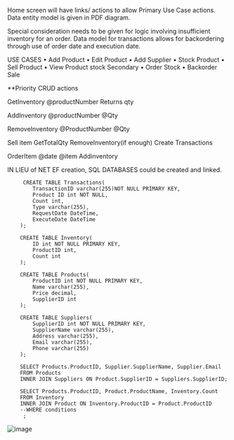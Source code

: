 Home screen will have links/ actions to allow Primary Use Case actions.
Data entity model is given in PDF diagram.

Special consideration needs to be given for logic involving insufficient inventory for an order. Data model for transactions allows for backordering
through use of order date and execution date.

USE CASES
•	Add Product
•	Edit Product
•	Add Supplier
•	Stock Product
•	Sell Product
•	View Product stock
Secondary
•	Order Stock
•	Backorder Sale

**Priority CRUD actions

GetInventory
	@productNumber
	Returns qty

AddInventory 
	@productNumber
	@Qty

RemoveInventory
	@ProductNumber
	@Qty

Sell item
	GetTotalQty
	RemoveInventory(if enough)
	Create Transactions

OrderItem
	@date
	@item
	Addinventory
 
 IN LIEU of NET EF creation, SQL DATABASES could be created and linked.
		
		 CREATE TABLE Transactions(
			TransactionID varchar(255)NOT NULL PRIMARY KEY,
			Product ID int NOT NULL,
			Count int,
			Type varchar(255),
			RequestDate DateTime,
			ExecuteDate DateTime
		);
		
		CREATE TABLE Inventory(
			ID int NOT NULL PRIMARY KEY,
			ProductID int,
			Count int
		);
		
		CREATE TABLE Products(
			ProductID int NOT NULL PRIMARY KEY,
			Name varchar(255),
			Price decimal,
			SupplierID int
		);
		
		CREATE TABLE Suppliers(
			SupplierID int NOT NULL PRIMARY KEY,
			SupplierName varchar(255),
			Address varchar(255),
			Email varchar(255),
			Phone varchar(255)
		);
		
		SELECT Products.ProductID, Supplier.SupplierName, Supplier.Email
		FROM Products
		INNER JOIN Suppliers ON Product.SupplierID = Suppliers.SupplierID;
		
		SELECT Products.ProductID, Product.ProductName, Inventory.Count
		FROM Inventory
		INNER JOIN Product ON Inventory.ProductID = Product.ProductID
		--WHERE conditions
		 ;
![image](https://github.com/ornthnooth/BusinessLogicDemo/assets/15217454/551c349a-8617-425f-a85c-a6f9d270796c)
